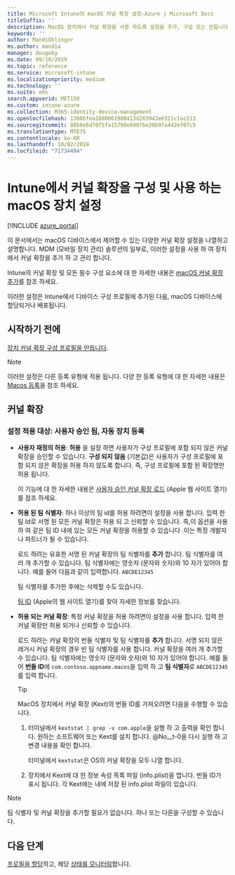 ```yaml
---
title: Microsoft Intune의 macOS 커널 확장 설정-Azure | Microsoft Docs
titleSuffix: ''
description: MacOS 장치에서 커널 확장을 사용 하도록 설정을 추가, 구성 또는 만듭니다. 또한 사용자가 승인 된 확장을 재정의 하거나, 팀 식별자에서 모든 확장을 허용 하거나, Microsoft Intune에서 특정 확장 또는 앱을 허용할 수 있습니다.
keywords: ''
author: MandiOhlinger
ms.author: mandia
manager: dougeby
ms.date: 09/10/2019
ms.topic: reference
ms.service: microsoft-intune
ms.localizationpriority: medium
ms.technology: ''
ms.suite: ems
search.appverid: MET150
ms.custom: intune-azure
ms.collection: M365-identity-device-management
ms.openlocfilehash: 1306bfea1880061980413d283943e6521c1ac213
ms.sourcegitcommit: 88b6e6d70f5fa15708e640f6e20b97a442ef07c5
ms.translationtype: MTE75
ms.contentlocale: ko-KR
ms.lasthandoff: 10/02/2019
ms.locfileid: "71734494"
---
```

# <a name="macos-device-settings-to-configure-and-use-kernel-extensions-in-intune"></a>Intune에서 커널 확장을 구성 및 사용 하는 macOS 장치 설정

[!INCLUDE [azure_portal](../includes/azure_portal.md)]

이 문서에서는 macOS 디바이스에서 제어할 수 있는 다양한 커널 확장 설정을 나열하고 설명합니다. MDM (모바일 장치 관리) 솔루션의 일부로, 이러한 설정을 사용 하 여 장치에서 커널 확장을 추가 하 고 관리 합니다.

Intune의 커널 확장 및 모든 필수 구성 요소에 대 한 자세한 내용은 [macOS 커널 확장 추가](../kernel-extensions-overview-macos.md)를 참조 하세요.

이러한 설정은 Intune에서 디바이스 구성 프로필에 추가된 다음, macOS 디바이스에 할당되거나 배포됩니다.

## <a name="before-you-begin"></a>시작하기 전에

[장치 커널 확장 구성 프로필을 만듭니다](../kernel-extensions-overview-macos.md).

> [!NOTE]
> 이러한 설정은 다른 등록 유형에 적용 됩니다. 다양 한 등록 유형에 대 한 자세한 내용은 [Macos 등록](../macos-enroll.md)을 참조 하세요.

## <a name="kernel-extensions"></a>커널 확장

### <a name="settings-apply-to-user-approved-automated-device-enrollment"></a>설정 적용 대상: 사용자 승인 됨, 자동 장치 등록

- **사용자 재정의 허용**: **허용** 을 설정 하면 사용자가 구성 프로필에 포함 되지 않은 커널 확장을 승인할 수 있습니다. **구성 되지 않음** (기본값)은 사용자가 구성 프로필에 포함 되지 않은 확장을 허용 하지 않도록 합니다. 즉, 구성 프로필에 포함 된 확장명만 허용 됩니다.

  이 기능에 대 한 자세한 내용은 [사용자 승인 커널 확장 로드](https://developer.apple.com/library/archive/technotes/tn2459/_index.html) (Apple 웹 사이트 열기)를 참조 하세요.

- **허용 된 팀 식별자**: 하나 이상의 팀 id를 허용 하려면이 설정을 사용 합니다. 입력 한 팀 Id로 서명 된 모든 커널 확장은 허용 되 고 신뢰할 수 있습니다. 즉,이 옵션을 사용 하 여 같은 팀 ID 내에 있는 모든 커널 확장을 허용할 수 있습니다 .이는 특정 개발자나 파트너가 될 수 있습니다.

  로드 하려는 유효한 서명 된 커널 확장의 팀 식별자를 **추가** 합니다. 팀 식별자를 여러 개 추가할 수 있습니다. 팀 식별자에는 영숫자 (문자와 숫자)와 10 자가 있어야 합니다. 예를 들어 다음과 같이 입력합니다. `ABCDE12345`

  팀 식별자를 추가한 후에는 삭제할 수도 있습니다.

  [팀 ID](https://help.apple.com/developer-account/#/dev55c3c710c) (Apple의 웹 사이트 열기)를 찾아 자세한 정보를 찾습니다.

- **허용 되는 커널 확장**: 특정 커널 확장을 허용 하려면이 설정을 사용 합니다. 입력 한 커널 확장만 허용 되거나 신뢰할 수 있습니다. 

  로드 하려는 커널 확장의 번들 식별자 및 팀 식별자를 **추가** 합니다. 서명 되지 않은 레거시 커널 확장의 경우 빈 팀 식별자를 사용 합니다. 커널 확장을 여러 개 추가할 수 있습니다. 팀 식별자에는 영숫자 (문자와 숫자)와 10 자가 있어야 합니다. 예를 들어 **번들 ID**에 `com.contoso.appname.macos`을 입력 하 고 **팀 식별자**로 `ABCDE12345`를 입력 합니다.

  > [!TIP]
  > MacOS 장치에서 커널 확장 (Kext)의 번들 ID를 가져오려면 다음을 수행할 수 있습니다.
  >
  > 1. 터미널에서 `kextstat | grep -v com.apple`을 실행 하 고 출력을 확인 합니다. 원하는 소프트웨어 또는 Kext를 설치 합니다. @No__t-0을 다시 실행 하 고 변경 내용을 확인 합니다.
  >
  >    터미널에서 `kextstat`은 OS의 커널 확장을 모두 나열 합니다. 
  >
  > 2. 장치에서 Kext에 대 한 정보 속성 목록 파일 (info.plist)을 엽니다. 번들 ID가 표시 됩니다. 각 Kext에는 내에 저장 된 info.plist 파일이 있습니다. 

> [!NOTE]
> 팀 식별자 및 커널 확장을 추가할 필요가 없습니다. 하나 또는 다른을 구성할 수 있습니다.

## <a name="next-steps"></a>다음 단계

[프로필을 할당](../device-profile-assign.md)하고, 해당 [상태를 모니터링](../device-profile-monitor.md)합니다.
